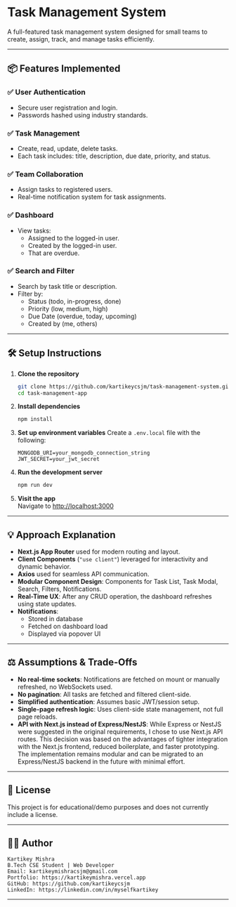 # Task Management System

A full-featured task management system designed for small teams to create, assign, track, and manage tasks efficiently.

---

## 📦 Features Implemented

### ✅ User Authentication
- Secure user registration and login.
- Passwords hashed using industry standards.

### ✅ Task Management
- Create, read, update, delete tasks.
- Each task includes: title, description, due date, priority, and status.

### ✅ Team Collaboration
- Assign tasks to registered users.
- Real-time notification system for task assignments.

### ✅ Dashboard
- View tasks:
  - Assigned to the logged-in user.
  - Created by the logged-in user.
  - That are overdue.

### ✅ Search and Filter
- Search by task title or description.
- Filter by:
  - Status (todo, in-progress, done)
  - Priority (low, medium, high)
  - Due Date (overdue, today, upcoming)
  - Created by (me, others)

---

## 🛠️ Setup Instructions

1. **Clone the repository**
   ```bash
   git clone https://github.com/kartikeycsjm/task-management-system.git
   cd task-management-app
   ```

2. **Install dependencies**
   ```bash
   npm install
   ```

3. **Set up environment variables**
   Create a `.env.local` file with the following:
   ```env
   MONGODB_URI=your_mongodb_connection_string
   JWT_SECRET=your_jwt_secret
   ```

4. **Run the development server**
   ```bash
   npm run dev
   ```

5. **Visit the app**  
   Navigate to [http://localhost:3000](http://localhost:3000)

---

## 💡 Approach Explanation

- **Next.js App Router** used for modern routing and layout.
- **Client Components** (`"use client"`) leveraged for interactivity and dynamic behavior.
- **Axios** used for seamless API communication.
- **Modular Component Design**: Components for Task List, Task Modal, Search, Filters, Notifications.
- **Real-Time UX**: After any CRUD operation, the dashboard refreshes using state updates.
- **Notifications**:
  - Stored in database
  - Fetched on dashboard load
  - Displayed via popover UI

---

## ⚖️ Assumptions & Trade-Offs

- **No real-time sockets**: Notifications are fetched on mount or manually refreshed, no WebSockets used.
- **No pagination**: All tasks are fetched and filtered client-side.
- **Simplified authentication**: Assumes basic JWT/session setup.
- **Single-page refresh logic**: Uses client-side state management, not full page reloads.
- **API with Next.js instead of Express/NestJS**: While Express or NestJS were suggested in the original requirements, I chose to use Next.js API routes. This decision was based on the advantages of tighter integration with the Next.js frontend, reduced boilerplate, and faster prototyping. The implementation remains modular and can be migrated to an Express/NestJS backend in the future with minimal effort.

---

## 📄 License
This project is for educational/demo purposes and does not currently include a license.

---

## 🙋‍♂️ Author

```
Kartikey Mishra  
B.Tech CSE Student | Web Developer  
Email: kartikeymishracsjm@gmail.com  
Portfolio: https://kartikeymishra.vercel.app  
GitHub: https://github.com/kartikeycsjm  
LinkedIn: https://linkedin.com/in/myselfkartikey
```

---